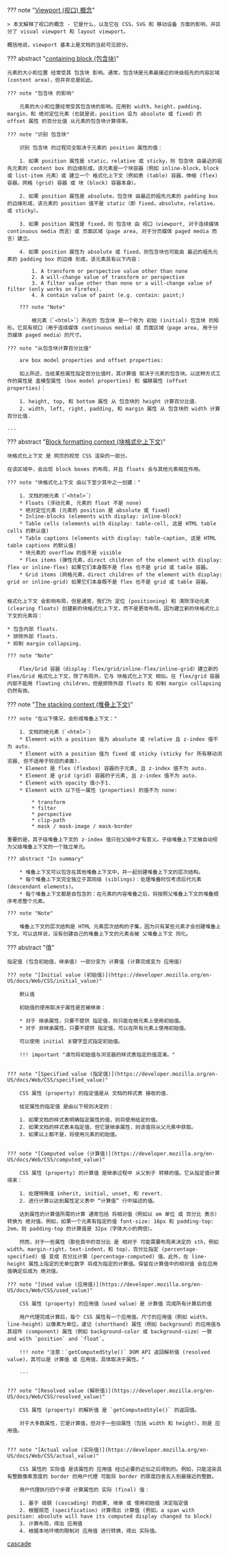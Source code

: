 

??? note "[Viewport (视口) 概念](https://developer.mozilla.org/en-US/docs/Web/CSS/Viewport_concepts)"

    > 本文解释了视口的概念 - 它是什么，以及它在 CSS，SVG 和 移动设备 方面的影响，并区分了 visual viewport 和 layout viewport。

    概括地说，viewport 基本上是文档的当前可见部分。


??? abstract "[containing block (包含块)](https://developer.mozilla.org/en-US/docs/Web/CSS/Containing_Block)"

    元素的大小和位置 经常受其 包含块 影响。通常，包含块是元素最接近的块级祖先的内容区域 (content area)，但并非总是如此。
    
    ??? note "包含块 的影响"

        元素的大小和位置经常受其包含块的影响。应用到 width，height，padding，margin，和 绝对定位元素（也就是说，position 设为 absolute 或 fixed）的 offset 属性 的百分比值 从元素的包含块计算得来。

    ??? note "识别 包含块"

        识别 包含块 的过程完全取决于元素的 position 属性的值：

        1. 如果 position 属性是 static，relative 或 sticky，则 包含块 由最近的祖先元素的 content box 的边缘形成，该元素是一个块容器（例如 inline-block，block 或 list-item 元素）或 建立一个 格式化上下文（例如表 (table) 容器，伸缩 (flex) 容器，网格 (grid) 容器 或 块 (block) 容器本身）。

        2. 如果 position 属性是 absolute，包含块 由最近的祖先元素的 padding box 的边缘形成，该元素的 position 值不是 static（即 fixed，absolute，relative，或 sticky）。

        3. 如果 position 属性是 fixed，则 包含块 由 视口（viewport, 对于连续媒体 continuous media 而言）或 页面区域（page area, 对于分页媒体 paged media 而言）建立。

        4. 如果 position 属性为 absolute 或 fixed，则包含块也可能由 最近的祖先元素的 padding box 的边缘 形成，该元素具有以下内容：

            1. A transform or perspective value other than none
            2. A will-change value of transform or perspective
            3. A filter value other than none or a will-change value of filter (only works on Firefox).
            4. A contain value of paint (e.g. contain: paint;)

        ??? note "Note"

            根元素（`<html>`）所在的 包含块 是一个称为 初始 (initial) 包含块 的矩形。它具有视口（用于连续媒体 continuous media）或 页面区域（page area, 用于分页媒体 paged media）的尺寸。

    ??? note "从包含块计算百分比值"

        are box model properties and offset properties:

        如上所述，当给某些属性指定百分比值时，其计算值 取决于元素的包含块。以这种方式工作的属性是 盒模型属性 (box model properties) 和 偏移属性 (offset properties)：

        1. height, top, 和 bottom 属性 从 包含块的 height 计算百分比值.
        2. width, left, right, padding, 和 margin 属性 从 包含块的 width 计算百分比值.

    ...



??? abstract "[Block formatting context (块格式化上下文)](https://developer.mozilla.org/en-US/docs/Web/Guide/CSS/Block_formatting_context)"


    块格式化上下文 是 网页的视觉 CSS 渲染的一部分。

    在该区域中，会出现 block boxes 的布局，并且 floats 会与其他元素相互作用。

    ??? note "块格式化上下文 由以下至少其中之一创建："

        1. 文档的根元素（`<html>`）
        * Floats (浮动元素, 元素的 float 不是 none)
        * 绝对定位元素 (元素的 position 是 absolute 或 fixed)
        * Inline-blocks (elements with display: inline-block)
        * Table cells (elements with display: table-cell, 这是 HTML table cells 的默认值)
        * Table captions (elements with display: table-caption, 这是 HTML table captions 的默认值)
        * 块元素的 overflow 的值不是 visible
        * Flex items (弹性元素，direct children of the element with display: flex or inline-flex) 如果它们本身既不是 flex 也不是 grid 或 table 容器。
        * Grid items (网格元素，direct children of the element with display: grid or inline-grid) 如果它们本身既不是 flex 也不是 grid 或 table 容器。


    格式化上下文 会影响布局，但是通常，我们为 定位 (positioning) 和 清除浮动元素(clearing floats) 创建新的块格式化上下文，而不是更改布局，因为建立新的块格式化上下文的元素将：

    * 包含内部 floats.
    * 排除外部 floats.
    * 抑制 margin collapsing.

    ??? note "Note"

        Flex/Grid 容器（display：flex/grid/inline-flex/inline-grid）建立新的 Flex/Grid 格式化上下文，除了布局外，它与 块格式化上下文 相似。在 flex/grid 容器内部不能用 floating children，但是排除外部 floats 和 抑制 margin collapsing 仍然有效。


??? note "[The stacking context (堆叠上下文)](https://developer.mozilla.org/en-US/docs/Web/CSS/CSS_Positioning/Understanding_z_index/The_stacking_context)"

    ??? note "在以下情况，会形成堆叠上下文："

        1. 文档的根元素（`<html>`）
        * Element with a position 值为 absolute 或 relative 且 z-index 值不为 auto.
        * Element with a position 值为 fixed 或 sticky (sticky for 所有移动浏览器, 但不适用于较旧的桌面).
        * Element 是 flex (flexbox) 容器的子元素, 且 z-index 值不为 auto.
        * Element 是 grid (grid) 容器的子元素, 且 z-index 值不为 auto.
        * Element with opacity 值小于1.
        * Element with 以下任一属性 (properties) 的值不为 none:

            * transform
            * filter
            * perspective
            * clip-path
            * mask / mask-image / mask-border

    重要的是，其子级堆叠上下文的 z-index 值只在父级中才有意义。子级堆叠上下文被自动视为父级堆叠上下文的一个独立单元。

    ??? abstract "In summary"

        * 堆叠上下文可以包含在其他堆叠上下文中，并一起创建堆叠上下文的层次结构。
        * 每个堆叠上下文完全独立于其同级 (siblings)：处理堆叠时仅考虑后代元素 (descendant elements)。
        * 每个堆叠上下文都是自包含的：在元素的内容堆叠之后，将按照父堆叠上下文的堆叠顺序考虑整个元素。

    ??? note "Note"

        堆叠上下文的层次结构是 HTML 元素层次结构的子集，因为只有某些元素才会创建堆叠上下文。可以这样说，没有创建自己的堆叠上下文的元素会被 父堆叠上下文 同化。




??? abstract "值"

    指定值 (包含初始值，继承值) 一部分变为 计算值 (计算完成变为 应用值)

    ??? note "[Initial value (初始值)](https://developer.mozilla.org/en-US/docs/Web/CSS/initial_value)"

        默认值

        初始值的使用取决于属性是否被继承：

        * 对于 继承属性，只要不提供 指定值，则只能在根元素上使用初始值。
        * 对于 非继承属性，只要不提供 指定值，可以在所有元素上使用初始值。

        可以使用 initial 关键字显式指定初始值。

        !!! important "请勿将初始值与浏览器的样式表指定的值混淆。"


    ??? note "[Specified value (指定值)](https://developer.mozilla.org/en-US/docs/Web/CSS/specified_value)"

        CSS 属性 (property) 的指定值是从 文档的样式表 接收的值.

        给定属性的指定值 是由以下规则决定的：

        1. 如果文档的样式表明确指定属性的值，则将使用给定的值。
        2. 如果文档的样式表未指定值，但它是继承属性，则该值将从父元素中获取。
        3. 如果以上都不是，将使用元素的初始值。


    ??? note "[Computed value (计算值)](https://developer.mozilla.org/en-US/docs/Web/CSS/computed_value)"

        CSS 属性 (property) 的计算值 是继承过程中 从父到子 转移的值。它从指定值计算得来：

        1. 处理特殊值 inherit, initial, unset, 和 revert.
        2. 进行计算以达到属性定义表中 “计算值” 行中描述的值。

        达到属性的计算值所需的计算 通常包括 将相对值（例如以 em 单位 或 百分比 表示）转换为 绝对值。例如，如果一个元素有指定的值 font-size: 16px 和 padding-top: 2em，则 padding-top 的计算值是 32px（字体大小的两倍）。

        然而，对于一些属性（那些其中的百分比 是 相对于 可能需要布局来决定的 sth，例如 width，margin-right，text-indent，和 top），百分比指定 (percentage-specified) 值 变成 百分比计算 (percentage-computed) 值。此外，在 line-height 属性上指定的无单位数字 将成为指定的计算值。保留在计算值中的相对值 会在应用值确定后成为 绝对值。

    ??? note "[Used value (应用值)](https://developer.mozilla.org/en-US/docs/Web/CSS/used_value)"

        CSS 属性 (property) 的应用值（used value）是 计算值 完成所有计算后的值

        用户代理完成计算后，每个 CSS 属性有一个应用值。尺寸的应用值（例如 width，line-height）以像素为单位。速记 (shorthand) 属性（例如 background）的应用值与其组件 (component) 属性（例如 background-color 或 background-size）一致 and with `position` and `float`。

        !!! note "注意：`getComputedStyle()` DOM API 返回解析值 (resolved value)，其可以是 计算值 或 应用值，具体取决于属性。"

        ...


    ??? note "[Resolved value (解析值)](https://developer.mozilla.org/en-US/docs/Web/CSS/resolved_value)"

        CSS 属性 (property) 的解析值 是 `getComputedStyle()` 的返回值。

        对于大多数属性，它是计算值，但对于一些旧属性（包括 width 和 height），则是 应用值。


    ??? note "[Actual value (实际值)](https://developer.mozilla.org/en-US/docs/Web/CSS/actual_value)"

        CSS 属性的 实际值 是该属性的 应用值 经过必要的近似之后得到的。例如，只能渲染具有整数像素宽度的 border 的用户代理 可能将 border 的厚度四舍五入到最接近的整数。

        用户代理执行四个步骤 计算属性的 实际 (final) 值：

        1. 基于 级联 (cascading) 的结果, 继承 或 使用初始值 决定指定值 
        2. 根据规范 (specification) 计算得出 计算值 (例如，a span with position: absolute will have its computed display changed to block)
        3. 计算布局，得出 应用值
        4. 根据本地环境的限制对 应用值 进行转换，得出 实际值。




[cascade](https://developer.mozilla.org/en-US/docs/Web/CSS/Cascade)